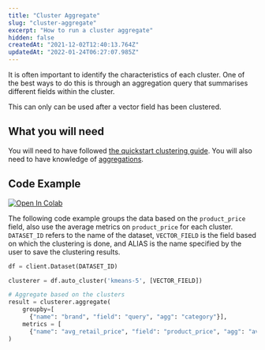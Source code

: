 ```yaml
---
title: "Cluster Aggregate"
slug: "cluster-aggregate"
excerpt: "How to run a cluster aggregate"
hidden: false
createdAt: "2021-12-02T12:40:13.764Z"
updatedAt: "2022-01-24T06:27:07.985Z"
---
```

It is often important to identify the characteristics of each cluster. One of the best ways to do this is through an aggregation query that summarises different fields within the cluster.

This can only can be used after a vector field has been clustered.

## What you will need
You will need to have followed [the quickstart clustering guide](doc:quickstart-clustering).
You will also need to have knowledge of [aggregations](doc:aggregations).

## Code Example
[![Open In Colab](https://colab.research.google.com/assets/colab-badge.svg)](https://colab.research.google.com/github/RelevanceAI/RelevanceAI-readme-docs/blob/v2.0.0/cus-272-create-new-page-in-readme-if-page-slug/docs/CLUSTERING_FEATURES/clustering/_notebooks/RelevanceAI-ReadMe-Clustering-Aggregation.ipynb)

The following code example groups the data based on the `product_price` field, also use the average metrics on `product_price` for each cluster. `DATASET_ID` refers to the name of the dataset, `VECTOR_FIELD` is the field based on which the clustering is done, and ALIAS is the name specified by the user to save the clustering results.


```python Python (SDK)
df = client.Dataset(DATASET_ID)

clusterer = df.auto_cluster('kmeans-5', [VECTOR_FIELD])

# Aggregate based on the clusters
result = clusterer.aggregate(
    groupby=[
      {"name": "brand", "field": "query", "agg": "category"}],
    metrics = [
      {"name": "avg_retail_price", "field": "product_price", "agg": "avg"}]
)
```
```python
```

